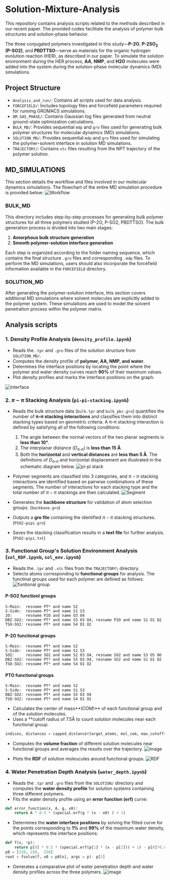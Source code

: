 #  Solution-Mixture-Analysis
This repository contains analysis scripts related to the methods described in our recent paper. The provided codes facilitate the analysis of polymer bulk structures and solution-phase behavior.

The three conjugated polymers investigated in this study—**P-2O**, **P-2SO<sub>2</sub> (P-SO2)**, and **PBDTTSO**—serve as materials for the organic hydrogen evolution reaction (HER), as described in our paper. To simulate the solution environment during the HER process, **AA**, **NMP**, and **H2O** molecules were added into the system during the solution-phase molecular dynamics (MD) simulations.


##  Project Structure
- `Analysis_and_run/`: Contains all scripts used for data analysis.
- `FORCEFIELD/`: Includes topology files and forcefield parameters required for running GROMACS simulations.
- `QM_GAS_PHASE/`: Contains Gaussian log files generated from neutral ground-state optimization calculations.
- `BULK_MD/`: Provides sequential `mdp` and `gro` files used for generating bulk polymer structures for molecular dynamics (MD) simulations.
- `SOLUTION_MD/`: Provides sequential `mdp` and `gro` files used for simulating the polymer-solvent interface in solution MD simulations. 
- `TRAJECTORY/`: Contains `xtc` files resulting from the NPT trajectory of the polymer solution.

##  MD_SIMULATIONS
This section details the workflow and files involved in our molecular dynamics simulations. The flowchart of the entire MD simulation procedure is provided below:
![Workflow](https://github.com/user-attachments/assets/74f82740-237a-4e58-85b4-9855ea4d1a65)

###  BULK_MD
This directory includes step-by-step processes for generating bulk polymer structures for all three polymers studied (P-2O, P-SO2, PBDTTSO). The bulk generation process is divided into two main stages:

1. **Amorphous bulk structure generation**
2. **Smooth polymer-solution interface generation**

Each step is organized according to the folder naming sequence, which contains the final structure `.gro` files and corresponding `.mdp` files. To perform the MD simulations, users should also incorporate the forcefield information available in the `FORCEFIELD` directory.

###  SOLUTION_MD
After generating the polymer-solution interface, this section covers additional MD simulations where solvent molecules are explicitly added to the polymer system. These simulations are used to model the solvent penetration process within the polymer matrix.


##  Analysis scripts
###  1. Density Profile Analysis (```density_profile.ipynb```)
-  Reads the `.tpr` and `.gro` files of the solution structure from `SOLUTION_MD/`.
-  Computes the density profile of **polymer, AA, NMP, and water**.
-  Determines the interface positions by locating the point where the polymer and water density curves reach **90%** of their maximum values.
-  Plot density profiles and marks the interface positions on the graph.

![interface](https://github.com/user-attachments/assets/5d5323c9-b51e-437c-b65b-a4d6b7382883)


###  2.  $\pi-\pi$ Stacking Analysis (```pi-pi-stacking.ipynb```)
-  Reads the bulk structure data (```bulk.tpr``` and ```bulk_pbc.gro```)
quantifies the number of **π–π stacking interactions** and classifies them into distinct stacking types based on geometric criteria. A π–π stacking interaction is defined by satisfying all of the following conditions:
    1. The angle between the normal vectors of the two planar segments is **less than 10°**.
    2. The interplanar distance ($D_{\pi\text{--}\pi}$) is **less than 15 Å**.
    3. Both the **horizontal** and **vertical distances** are **less than 5 Å**.
The definitions of $D_{\pi\text{--}\pi}$ and horizontal displacement are illustrated in the schematic diagram below.
![pi-pi stack](https://github.com/user-attachments/assets/752d090f-26ce-4d9a-b8d7-7b0e36ff3e2c)


-  Polymer segments are classified into 3 categories, and $\pi-\pi$ stacking interactions are identified based on pairwise combinations of these segments. The number of interactions for each stacking type and the total number of $\pi-\pi$ stackings are then calculated.
![Segment](https://github.com/user-attachments/assets/c89d963a-eec9-4b3c-b548-6453ca1c92d9)

-  Generates the **backbone structure** for validation of atom selection groups. (```backbone.gro```)
-  Outputs a **gro file** containing the identified $\pi-\pi$ stacking structures. (```PSO2-pipi.gro```)
-  Saves the stacking classification results in a **text file** for further analysis. (```PSO2-pipi.txt```)

###  3.  Functional Group's Solution Environment Analysis (```sol_RDF.ipynb```, ```sol_env.ipynb```)
-  Reads the `.tpr` and `.xtc` files from the `TRAJECTORY\` directory.
-  Selects atoms corresponding to **functional groups** for analysis. The functinal groups used for each polymer are defined as follows:
![funtional group](https://github.com/user-attachments/assets/1718ad01-d6d9-4b62-89a9-4e1442404e3a)

####    P-SO2 functionl groups
```
S-Main:  resname PT* and name S2
S-Side:  resname PT* and name S1 S3
2O:      resname P2O and name O3 O4
DBZ-SO2: resname PT* and name S5 O3 O4, resname P2O and name S1 O1 O2
TSO-SO2: resname PT* and name S4 O1 O2
```
####    P-2O functional groups
```
S-Main:  resname PT* and name S2
S-Side:  resname PT* and name S1 S3
SO2:     resname SO2 and name S2 O3 O4, resname SO2 and name S3 O5 O6
DBZ-SO2: resname PT* and name S5 O3 O4, resname SO2 and name S1 O1 O2
TSO-SO2: resname PT* and name S4 O1 O2
```
####    PTO functional groups
```
S-Main:  resname PT* and name S2
S-Side:  resname PT* and name S1 S3
DBZ-SO2: resname PT* and name S5 O3 O4
TSO-SO2: resname PT* and name S4 O1 O2
```
-  Calculates the center of mass**(COM)** of each functional group and of the solution molecules.
-  Uses a **cutoff radius of 7.5Å to count solution molecules near each functional group:
```python
indices, distances = capped_distance(target_atoms, mol_com, max_cutoff=7.5, box=u.dimensions)
```
-  Computes the **volume fraction** of different solution molecules near functional groups and averages the results over the trajectory.
![image](https://github.com/user-attachments/assets/5fe02573-5bb6-4f9e-ad5e-629f89e02adc)


-  Plots the **RDF** of solution moleucules around functional groups.
![RDF](https://github.com/user-attachments/assets/9d935c70-b38e-4339-99e3-4009213a1f39)


###  4.  Water Penetration Depth Analysis (```water_depth.ipynb```)
-  Reads the `.tpr` and `.gro` files from the `SOLUTION/` directory and computes the **water density profile** for solution systems containing three different polymers.
-  Fits the water density profile using an **error function (erf)** curve:
```python
def error_function(x, A, g, x0):
    return A * 0.5 * (special.erf(g * (x - x0) ) + 1)
```
-    Determines the **water interface positions** by solving the fitted curve for the points corresponding to **1%** and **99%** of the maximum water density, which represents the interface positions:
```python
def f(x, *p):
    return p[0] * 0.5 * (special.erf(p[1] * (x - p[2])) + 1) - p[0]*0.01
p0 = [310, 250,  250]
root = fsolve(f, x0 = p0[n], args = p)- p[2]
```
-  Generates a comparative plot of water penetration depth and water density profiles across the three polymers.
![image](https://github.com/user-attachments/assets/b03bde51-51f7-42bc-9b1a-4f5dedc9fa27)




